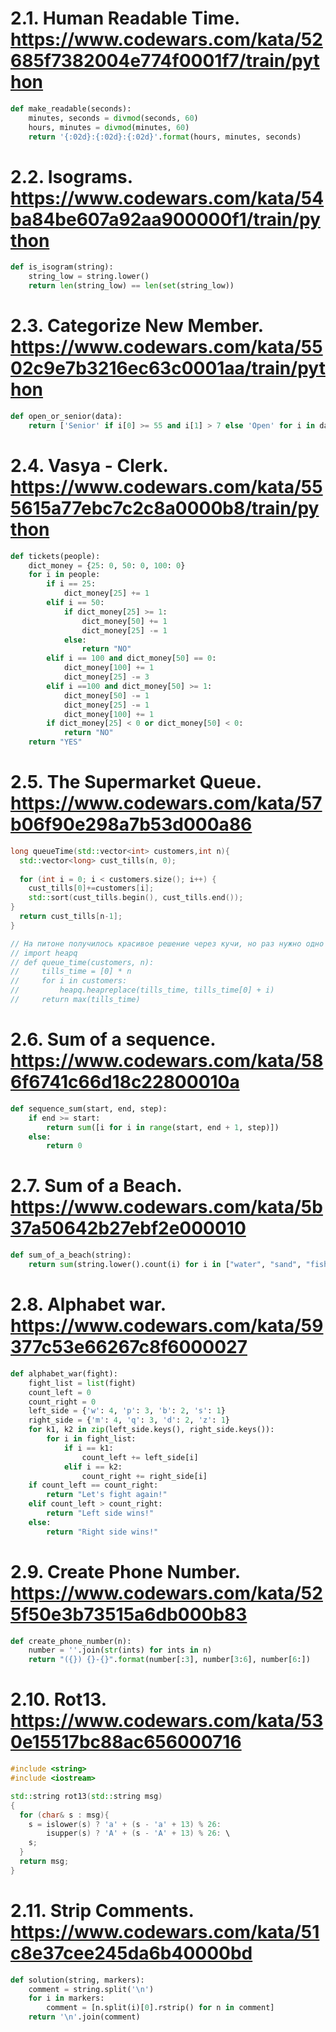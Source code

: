 # 2.1. Human Readable Time. https://www.codewars.com/kata/52685f7382004e774f0001f7/train/python

```python
def make_readable(seconds):
    minutes, seconds = divmod(seconds, 60)
    hours, minutes = divmod(minutes, 60)
    return '{:02d}:{:02d}:{:02d}'.format(hours, minutes, seconds)
```

# 2.2. Isograms. https://www.codewars.com/kata/54ba84be607a92aa900000f1/train/python

```python
def is_isogram(string):
    string_low = string.lower()
    return len(string_low) == len(set(string_low))
```

# 2.3. Categorize New Member. https://www.codewars.com/kata/5502c9e7b3216ec63c0001aa/train/python

```python
def open_or_senior(data):
    return ['Senior' if i[0] >= 55 and i[1] > 7 else 'Open' for i in data]
```

# 2.4. Vasya - Clerk. https://www.codewars.com/kata/555615a77ebc7c2c8a0000b8/train/python

```python
def tickets(people):
    dict_money = {25: 0, 50: 0, 100: 0}
    for i in people:
        if i == 25:
            dict_money[25] += 1
        elif i == 50:
            if dict_money[25] >= 1:
                dict_money[50] += 1
                dict_money[25] -= 1
            else:
                return "NO"
        elif i == 100 and dict_money[50] == 0:
            dict_money[100] += 1
            dict_money[25] -= 3
        elif i ==100 and dict_money[50] >= 1:
            dict_money[50] -= 1
            dict_money[25] -= 1
            dict_money[100] += 1
        if dict_money[25] < 0 or dict_money[50] < 0:
            return "NO"
    return "YES"
```

# 2.5. The Supermarket Queue. https://www.codewars.com/kata/57b06f90e298a7b53d000a86

```c++
long queueTime(std::vector<int> customers,int n){
  std::vector<long> cust_tills(n, 0);
  
  for (int i = 0; i < customers.size(); i++) {
    cust_tills[0]+=customers[i];
    std::sort(cust_tills.begin(), cust_tills.end());
}
  return cust_tills[n-1];
}

// На питоне получилось красивое решение через кучи, но раз нужно одно решение, закину его в виде коммента
// import heapq
// def queue_time(customers, n):
//     tills_time = [0] * n
//     for i in customers:
//         heapq.heapreplace(tills_time, tills_time[0] + i)
//     return max(tills_time)
```

# 2.6. Sum of a sequence. https://www.codewars.com/kata/586f6741c66d18c22800010a

```python
def sequence_sum(start, end, step):
    if end >= start:
        return sum([i for i in range(start, end + 1, step)])
    else:
        return 0
```

# 2.7. Sum of a Beach. https://www.codewars.com/kata/5b37a50642b27ebf2e000010

```python
def sum_of_a_beach(string):
    return sum(string.lower().count(i) for i in ["water", "sand", "fish", "sun"])
```

# 2.8. Alphabet war. https://www.codewars.com/kata/59377c53e66267c8f6000027

```python
def alphabet_war(fight):
    fight_list = list(fight)
    count_left = 0
    count_right = 0
    left_side = {'w': 4, 'p': 3, 'b': 2, 's': 1}
    right_side = {'m': 4, 'q': 3, 'd': 2, 'z': 1}
    for k1, k2 in zip(left_side.keys(), right_side.keys()):
        for i in fight_list:
            if i == k1:
                count_left += left_side[i]
            elif i == k2:
                count_right += right_side[i]
    if count_left == count_right:
        return "Let's fight again!"
    elif count_left > count_right:
        return "Left side wins!"
    else:
        return "Right side wins!"
```

# 2.9. Create Phone Number. https://www.codewars.com/kata/525f50e3b73515a6db000b83

```python
def create_phone_number(n):
    number = ''.join(str(ints) for ints in n)
    return "({}) {}-{}".format(number[:3], number[3:6], number[6:])
```

# 2.10. Rot13. https://www.codewars.com/kata/530e15517bc88ac656000716

```c++
#include <string>
#include <iostream>

std::string rot13(std::string msg)
{
  for (char& s : msg){
    s = islower(s) ? 'a' + (s - 'a' + 13) % 26:
        isupper(s) ? 'A' + (s - 'A' + 13) % 26: \
    s;
  }
  return msg;
}
```

# 2.11. Strip Comments. https://www.codewars.com/kata/51c8e37cee245da6b40000bd

```python
def solution(string, markers):
    comment = string.split('\n')
    for i in markers:
        comment = [n.split(i)[0].rstrip() for n in comment]
    return '\n'.join(comment)
```
